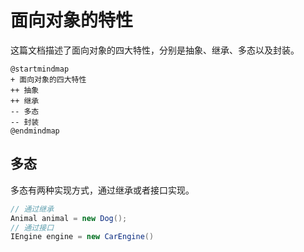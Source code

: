 # 面向对象的特性

这篇文档描述了面向对象的四大特性，分别是抽象、继承、多态以及封装。

```plantuml
@startmindmap
+ 面向对象的四大特性
++ 抽象
++ 继承
-- 多态
-- 封装
@endmindmap
```

## 多态

多态有两种实现方式，通过继承或者接口实现。
```Java
// 通过继承
Animal animal = new Dog();
// 通过接口
IEngine engine = new CarEngine()
```